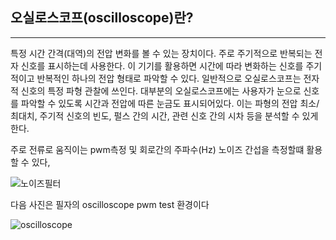 ## 오실로스코프(oscilloscope)란?
---

특정 시간 간격(대역)의 전압 변화를 볼 수 있는 장치이다. 주로 주기적으로 반복되는 전자 신호를 표시하는데 사용한다. 이 기기를 활용하면 시간에 따라 변화하는 신호를 주기적이고 반복적인 하나의 전압 형태로 파악할 수 있다. 일반적으로 오실로스코프는 전자적 신호의 특정 파형 관찰에 쓰인다. 대부분의 오실로스코프에는 사용자가 눈으로 신호를 파악할 수 있도록 시간과 전압에 따른 눈금도 표시되어있다. 이는 파형의 전압 최소/최대치, 주기적 신호의 빈도, 펄스 간의 시간, 관련 신호 간의 시차 등을 분석할 수 있게 한다.

주로 전류로 움직이는 pwm측정 및 회로간의 주파수(Hz) 노이즈 간섭을 측정할떄 활용 할 수 있다,

![노이즈필터](https://user-images.githubusercontent.com/84003327/156526067-35b77e5e-91c9-4981-b307-b4f2276b6a29.PNG)

다음 사진은 필자의 oscilloscope pwm test 환경이다

![oscilloscope](https://user-images.githubusercontent.com/84003327/156526198-35f65cfa-ac9b-491c-8c6d-1ef735af1e4f.jpg)

